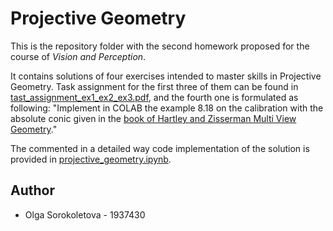 # Projective Geometry

This is the repository folder with the second homework proposed for the course of *Vision and Perception*.

It contains solutions of four exercises intended to master skills in Projective Geometry. Task assignment for the first three of them can be found in [tast_assignment_ex1_ex2_ex3.pdf](), and the fourth one is formulated as following: "Implement in COLAB the example 8.18 on the calibration with the absolute conic given in the [book of Hartley and Zisserman Multi View Geometry]()."

The commented in a detailed way code implementation of the solution is provided in [projective_geometry.ipynb]().

## Author
- Olga Sorokoletova - 1937430

